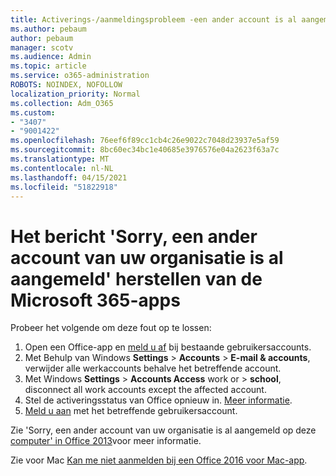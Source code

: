 ```yaml
---
title: Activerings-/aanmeldingsprobleem -een ander account is al aangemeld
ms.author: pebaum
author: pebaum
manager: scotv
ms.audience: Admin
ms.topic: article
ms.service: o365-administration
ROBOTS: NOINDEX, NOFOLLOW
localization_priority: Normal
ms.collection: Adm_O365
ms.custom:
- "3407"
- "9001422"
ms.openlocfilehash: 76eef6f89cc1cb4c26e9022c7048d23937e5af59
ms.sourcegitcommit: 8bc60ec34bc1e40685e3976576e04a2623f63a7c
ms.translationtype: MT
ms.contentlocale: nl-NL
ms.lasthandoff: 04/15/2021
ms.locfileid: "51822918"
---
```

# <a name="fixing-the-microsoft-365-apps-sorry-another-account-from-your-organization-is-already-signed-in-message"></a>Het bericht 'Sorry, een ander account van uw organisatie is al aangemeld' herstellen van de Microsoft 365-apps

Probeer het volgende om deze fout op te lossen:

1. Open een Office-app en [meld u af](https://support.office.com/article/5a20dc11-47e9-4b6f-945d-478cb6d92071) bij bestaande gebruikersaccounts.   
2. Met Behulp van Windows **Settings**  >  **Accounts**  >  **E-mail & accounts**, verwijder alle werkaccounts behalve het betreffende account. 
3. Met Windows **Settings**  >  **Accounts Access** work or  >  **school**, disconnect all work accounts except the affected account. 
4. Stel de activeringsstatus van Office opnieuw in. [Meer informatie](https://docs.microsoft.com/office365/troubleshoot/activation/reset-office-365-proplus-activation-state
).
5. [Meld u aan](https://support.office.com/article/628ea040-f265-49de-b986-be09c3ebf8a9) met het betreffende gebruikersaccount. 

Zie 'Sorry, een ander account van uw organisatie is al aangemeld op deze [computer' in Office 2013](https://docs.microsoft.com/office/troubleshoot/error-messages/another-account-already-signed-in)voor meer informatie.

Zie voor Mac [Kan me niet aanmelden bij een Office 2016 voor Mac-app](https://docs.microsoft.com/office365/troubleshoot/authentication/sign-in-to-office-2016-for-mac-fail).